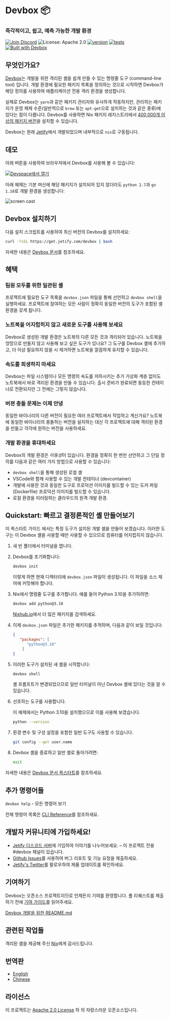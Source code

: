 # Devbox 📦

### 즉각적이고, 쉽고, 예측 가능한 개발 환경

[![Join Discord](https://img.shields.io/discord/903306922852245526?color=7389D8&label=discord&logo=discord&logoColor=ffffff)](https://discord.gg/jetify) ![License: Apache 2.0](https://img.shields.io/github/license/jetify-com/devbox) [![version](https://img.shields.io/github/v/release/jetify-com/devbox?color=green&label=version&sort=semver)](https://github.com/jetify-com/devbox/releases) [![tests](https://github.com/jetify-com/devbox/actions/workflows/cli-post-release.yml/badge.svg)](https://github.com/jetify-com/devbox/actions/workflows/cli-release.yml?branch=main) [![Built with Devbox](https://www.jetify.com/img/devbox/shield_galaxy.svg)](https://www.jetify.com/devbox/docs/contributor-quickstart/)

## 무엇인가요?

[Devbox](https://www.jetify.com/devbox/)는 개발을 위한 격리된 셸을 쉽게 만들 수 있는 명령줄 도구 (command-line tool) 입니다. 개발 환경에 필요한 패키지 목록을 정의하는 것으로 시작하면 Devbox가 해당 정의를 사용하여 애플리케이션 전용 격리 환경을 생성합니다. 

실제로 Devbox는 `yarn`과 같은 패키지 관리자와 유사하게 작동하지만, 관리하는 패키지가 운영 체제 수준(일반적으로 `brew` 또는 `apt-get`으로 설치하는 것과 같은 종류)에 있다는 점이 다릅니다. Devbox를 사용하면 Nix 패키지 레지스트리에서 [400,000개 이상의 패키지 버전](https://www.nixhub.io)을 설치할 수 있습니다. 

Devbox는 원래 [Jetify](https://www.jetify.com)에서 개발되었으며 내부적으로 `nix`로 구동됩니다.  

## 데모

아래 버튼을 사용하여 브라우저에서 Devbox를 사용해 볼 수 있습니다:

[![Devspace에서 열기](https://www.jetify.com/img/devbox/open-in-devspace.svg)](https://cloud.jetify.com/new/github.com/jetify-com/devspace)

아래 예제는 기본 머신에 해당 패키지가 설치되어 있지 않더라도 `python 2.7`과 `go 1.18`로 개발 환경을 생성합니다:

![screen cast](https://user-images.githubusercontent.com/279789/186491771-6b910175-18ec-4c65-92b0-ed1a91bb15ed.svg)

## Devbox 설치하기

다음 설치 스크립트를 사용하여 최신 버전의 Devbox를 설치하세요:

```sh
curl -fsSL https://get.jetify.com/devbox | bash
```

자세한 내용은 [Devbox 문서](https://www.jetify.com/devbox/docs/installing_devbox/)를 참조하세요.

## 혜택

### 팀원 모두를 위한 일관된 셸

프로젝트에 필요한 도구 목록을 `devbox.json` 파일을 통해 선언하고 `devbox shell`을 실행하세요. 프로젝트에 참여하는 모든 사람이 정확히 동일한 버전의 도구가 포함된 셸 환경을 갖게 됩니다.

### 노트북을 어지럽히지 않고 새로운 도구를 사용해 보세요

Devbox로 생성된 개발 환경은 노트북의 다른 모든 것과 격리되어 있습니다. 노트북을 엉망으로 만들지 않고 사용해 보고 싶은 도구가 있나요? 그 도구를 Devbox 셸에 추가하고, 더 이상 필요하지 않을 시 제거하면 노트북을 깔끔하게 유지할 수 있습니다.

### 속도를 희생하지 마세요

Devbox는 파일 시스템이나 모든 명령의 속도를 저하시키는 추가 가상화 계층 없이도 노트북에서 바로 격리된 환경을 만들 수 있습니다. 출시 준비가 완료되면 동등한 컨테이너로 전환되지만 그 전에는 그렇지 않습니다.

### 버젼 충돌 문제는 이제 안녕

동일한 바이너리의 다른 버전이 필요한 여러 프로젝트에서 작업하고 계신가요? 노트북에 동일한 바이너리의 충돌하는 버전을 설치하는 대신 각 프로젝트에 대해 격리된 환경을 만들고 각각에 원하는 버전을 사용하세요.

### 개발 환경을 휴대하세요

Devbox의 개발 환경은 *이동성*이 있습니다. 환경을 정확히 한 번만 선언하고 그 단일 정의를 다음과 같은 여러 가지 방법으로 사용할 수 있습니다:

+ `devbox shell`을 통해 생성된 로컬 셸
+ VSCode와 함께 사용할 수 있는 개발 컨테이너 (devcontainer)
+ 개발에 사용한 것과 동일한 도구로 프로덕션 이미지를 빌드할 수 있는 도커 파일(Dockerfile) 프로덕션 이미지를 빌드할 수 있습니다.
+ 로컬 환경을 미러링하는 클라우드의 원격 개발 환경.

## Quickstart: 빠르고 결정론적인 셸 만들어보기

이 퀵스타트 가이드 에서는 특정 도구가 설치된 개발 셸을 만들어 보겠습니다. 이러한 도구는 이 Devbox 셸을 사용할 때만 사용할 수 있으므로 컴퓨터를 어지럽히지 않습니다.

1. 새 빈 폴더에서 터미널을 엽니다.

2. Devbox를 초기화합니다:

   ```bash
   devbox init
   ```

   이렇게 하면 현재 디렉터리에 `devbox.json` 파일이 생성됩니다. 이 파일을 소스 제어에 커밋해야 합니다.

3. Nix에서 명령줄 도구를 추가합니다. 예를 들어 Python 3.10을 추가하려면:

   ```bash
   devbox add python@3.10
   ```

   [Nixhub.io](https://www.nixhub.io)에서 더 많은 패키지를 검색하세요.

4. 이제 `devbox.json` 파일은 추가한 패키지를 추적하며, 다음과 같이 보일 것입니다:

   ```json
   {
      "packages": [
         "python@3.10"
       ]
   }
   ```

5. 이러한 도구가 설치된 새 셸을 시작합니다:

   ```bash
   devbox shell
   ```

   셸 프롬프트가 변경되었으므로 일반 터미널이 아닌 Devbox 셸에 있다는 것을 알 수 있습니다.

6. 선호하는 도구를 사용합니다.

   이 예제에서는 Python 3.10을 설치했으므로 이를 사용해 보겠습니다.

   ```bash
   python --version
   ```

7. 환경 변수 및 구성 설정을 포함한 일반 도구도 사용할 수 있습니다.

   ```bash
   git config --get user.name
   ```

8. Devbox 셸을 종료하고 일반 셸로 돌아가려면:

   ```bash
   exit
   ```

자세한 내용은 [Devbox 문서 퀵스타트](https://www.jetify.com/devbox/docs/quickstart/)를 참조하세요.

## 추가 명령어들

`devbox help` - 모든 명령어 보기

전체 명령어 목록은 [CLI Reference](https://www.jetify.com/devbox/docs/cli_reference/devbox/)를 참조하세요.

## 개발자 커뮤니티에 가입하세요!

+ [Jetify 디스코드 서버](https://discord.gg/jetify)에 가입하여 이야기를 나누어보세요. – 이 프로젝트 전용 #devbox 채널이 있습니다.
+ [Github Issues](https://github.com/jetify-com/devbox/issues)를 사용하여 버그 리포트 및 기능 요청을 제출하세요.
+ [Jetify's Twitter](https://twitter.com/jetify_com)를 팔로우하여 제품 업데이트를 확인하세요. 

## 기여하기

Devbox는 오픈소스 프로젝트이므로 언제든지 기여를 환영합니다. 풀 리퀘스트를 제출하기 전에 [기여 가이드](../../CONTRIBUTING.md)를 읽어주세요. 

[Devbox 개발을 위한 README.md](../../devbox.md)

## 관련된 작업들

격리된 셸을 제공해 주신 [Nix](https://nixos.org/)에게 감사드립니다.

## 번역판

+ [English](https://github.com/jetify-com/devbox/blob/main/README.md)
+ [Chinese](README-zh-CN.md)

## 라이선스

이 프로젝트는 [Apache 2.0 License](https://github.com/jetify-com/devbox/blob/main/LICENSE) 하 의 자랑스러운 오픈소스입니다.

